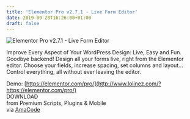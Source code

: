 ```yaml
---
title: 'Elementor Pro v2.7.1 - Live Form Editor'
date: 2019-09-28T16:26:00+01:00
draft: false
---
```


![Elementor Pro v2.7.1 - Live Form Editor](http://www.codelist.cc/uploads/posts/2017-08/1502508924_elementorpro.png "Elementor Pro v2.7.1 - Live Form Editor")  
  
Improve Every Aspect of Your WordPress Design: Live, Easy and Fun. Goodbye backend! Design all your forms live, right from the Elementor editor. Choose your fields, increase spacing, set columns and layout... Control everything, all without ever leaving the editor.  
  
Demo: [https://elementor.com/pro/](http://www.lolinez.com/?https://elementor.com/pro/)  
DOWNLOAD  
from Premium Scripts, Plugins & Mobile  
via [AmaCode](https://amazcode.ooo)